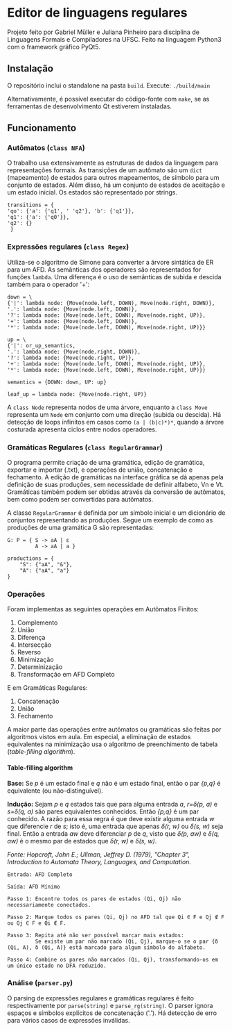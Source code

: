 # Editor de linguagens regulares
Projeto feito por Gabriel Müller e Juliana Pinheiro para disciplina de Linguagens Formais e Compiladores na UFSC. Feito na linguagem Python3 com o framework gráfico PyQt5.

## Instalação
O repositório inclui o standalone na pasta `build`. Execute:
`./build/main`

Alternativamente, é possível executar do código-fonte com `make`, se as ferramentas de desenvolvimento Qt estiverem instaladas.

## Funcionamento

### Autômatos (`class NFA`)
O trabalho usa extensivamente as estruturas de dados da linguagem para representações formais. As transições de um autômato são um `dict` (mapeamento) de estados para outros mapeamentos, de símbolo para um conjunto de estados. Além disso, há um conjunto de estados de aceitação e um estado inicial. Os estados são representado por strings.

    transitions = {
    'qo': {'a': {'q1', ' 'q2'}, 'b': {'q1'}},
    'q1': {'a': {'q0'}},
    'q2': {}
     }
### Expressões regulares (`class Regex`)
Utiliza-se o algoritmo de Simone para converter a árvore sintática de ER para um AFD. As semânticas dos operadores são representados for funções `lambda`. Uma diferença é o uso de semânticas de subida e descida também para o operador '+':

    down = \
    {'|': lambda node: {Move(node.left, DOWN), Move(node.right, DOWN)},
    '.': lambda node: {Move(node.left, DOWN)},
    '?': lambda node: {Move(node.left, DOWN), Move(node.right, UP)},
    '+': lambda node: {Move(node.left, DOWN)},
    '*': lambda node: {Move(node.left, DOWN), Move(node.right, UP)}}
        
    up = \
    {'|': or_up_semantics,
    '.': lambda node: {Move(node.right, DOWN)},
    '?': lambda node: {Move(node.right, UP)},
    '+': lambda node: {Move(node.left, DOWN), Move(node.right, UP)},
    '*': lambda node: {Move(node.left, DOWN), Move(node.right, UP)}}
    
    semantics = {DOWN: down, UP: up}
    
    leaf_up = lambda node: {Move(node.right, UP)}

A `class Node` representa nodos de uma árvore, enquanto a `class Move` representa um `Node` em conjunto com uma direção (subida ou descida). Há detecção de loops infinitos em casos como `(a | (b|c)*)*`, quando a árvore costurada apresenta ciclos entre nodos operadores.
### Gramáticas Regulares (`class RegularGrammar`)
O programa permite criação de uma gramática, edição de gramática, exportar e importar (.txt), e operações de união, concatenação e fechamento. A edição de gramáticas na interface gráfica se dá apenas pela definição de suas produções, sem necessidade de definir alfabeto, Vn e Vt. Gramáticas também podem ser obtidas através da conversão de autômatos, bem como podem ser convertidas para autômatos.

A classe `RegularGrammar` é definida por um símbolo inicial e um dicionário de conjuntos representando as produções. Segue um exemplo de como as produções de uma gramática G são representadas:
    
    G: P = { S -> aA | ε 
             A -> aA | a }

    productions = {
        "S": {"aA", "&"},
        "A": {"aA", "a"}
    }
   
### Operações
Foram implementas as seguintes operações em Autômatos Finitos:
1. Complemento
2. União
3. Diferença
4. Intersecção
5. Reverso
6. Minimização
7. Determinização
8. Transformação em AFD Completo

E em Gramáticas Regulares:
1. Concatenação
2. União
3. Fechamento

A maior parte das operações entre autômatos ou gramáticas são feitas por algoritmos vistos em aula. Em especial, a eliminação de estados equivalentes na minimização usa o algoritmo de preenchimento de tabela (*table-filling algorithm*).

#### Table-filling algorithm

**Base:** Se *p* é um estado final e *q* não é um estado final, então o par *{p,q}* é equivalente (ou não-distinguível).

**Indução:** Sejam *p* e *q* estados tais que para alguma entrada *a*, *r=δ(p, a)* e *s=δ(q, a)* são pares equivalentes conhecidos. Então *{p,q}* é um par conhecido. A razão para essa regra é que deve existir alguma entrada *w* que diferencie *r* de *s*; isto é, uma entrada que apenas *δ(r, w)* ou *δ(s, w)* seja final. Então a entrada *aw* deve diferenciar *p* de *q*, visto que *δ(p, aw)* e *δ(q, aw)* é o mesmo par de estados que *δ(r, w)* e *δ(s, w)*.

*Fonte: Hopcroft, John E.; Ullman, Jeffrey D. (1979), "Chapter 3", Introduction to Automata Theory, Languages, and Computation.*

    Entrada: AFD Completo

    Saída: AFD Mínimo

    Passo 1: Encontre todos os pares de estados (Qi, Qj) não necessariamente conectados.

    Passo 2: Marque todos os pares (Qi, Qj) no AFD tal que Qi ∈ F e Qj ∉ F ou Qj ∈ F e Qi ∉ F.

    Passo 3: Repita até não ser possível marcar mais estados:
             Se existe um par não marcado (Qi, Qj), marque-o se o par {δ (Qi, A), δ (Qi, A)} está marcado para algum símbolo do alfabeto.
             
    Passo 4: Combine os pares não marcados (Qi, Qj), transformando-os em um único estado no DFA reduzido.

### Análise (`parser.py`)
O parsing de expressões regulares e gramáticas regulares é feito respectivamente por `parse(string)` e `parse_rg(string)`. O parser ignora espaços e símbolos explícitos de concatenação ('.'). Há detecção de erro para vários casos de expressões inválidas.
